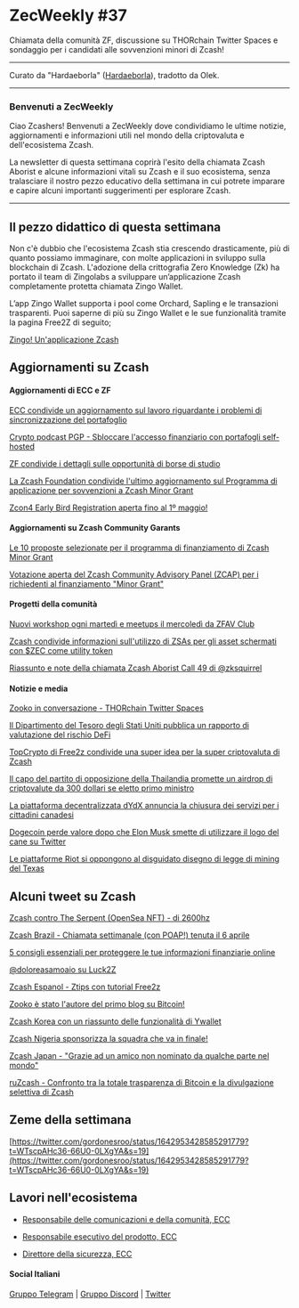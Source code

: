 # ZecWeekly #37

Chiamata della comunità ZF, discussione su THORchain Twitter Spaces e sondaggio per i candidati alle sovvenzioni minori di Zcash!

---

Curato da "Hardaeborla" ([Hardaeborla](https://twitter.com/ayanlajaadebola)), tradotto da Olek.

---

### Benvenuti a ZecWeekly

Ciao Zcashers! Benvenuti a ZecWeekly dove condividiamo le ultime notizie, aggiornamenti e informazioni utili nel mondo della criptovaluta e dell'ecosistema Zcash.

La newsletter di questa settimana coprirà l'esito della chiamata Zcash Aborist e alcune informazioni vitali su Zcash e il suo ecosistema, senza tralasciare il nostro pezzo educativo della settimana in cui potrete imparare e capire alcuni importanti suggerimenti per esplorare Zcash. 



---

## Il pezzo didattico di questa settimana

Non c'è dubbio che l'ecosistema Zcash stia crescendo drasticamente, più di quanto possiamo immaginare, con molte applicazioni in sviluppo sulla blockchain di Zcash. L'adozione della crittografia Zero Knowledge (Zk) ha portato il team di Zingolabs a sviluppare un’applicazione Zcash completamente protetta chiamata Zingo Wallet.

L’app Zingo Wallet supporta i pool come Orchard, Sapling e le transazioni trasparenti. Puoi saperne di più su Zingo Wallet e le sue funzionalità tramite la pagina Free2Z di seguito;

[Zingo! Un'applicazione Zcash](https://free2z.cash/zingolabs/zpage/zingo-a-zcash-application) 





## Aggiornamenti su Zcash


#### Aggiornamenti di ECC e ZF

[ECC condivide un aggiornamento sul lavoro riguardante i problemi di sincronizzazione del portafoglio](https://twitter.com/ElectricCoinCo/status/1644411130339631135?s=19) 

[Crypto podcast PGP  - Sbloccare l'accesso finanziario con portafogli self-hosted](https://twitter.com/ElectricCoinCo/status/1643633893550043136?t=N4xxx1OOofVMRRTRW7HdBQ&s=19)

[ZF condivide i dettagli sulle opportunità di borse di studio](https://twitter.com/ZcashFoundation/status/1643349197855289346?t=ca-F_MllD8GdOr_FmApRQg&s=19) 

[La Zcash Foundation condivide l'ultimo aggiornamento sul Programma di applicazione per sovvenzioni a Zcash Minor Grant](https://twitter.com/ZcashFoundation/status/1642953605371002880?t=ieY0rFlN_I6ramlyD5Z4ew&s=19) 

[Zcon4 Early Bird Registration aperta fino al 1º maggio!](https://twitter.com/ZcashFoundation/status/1643349197855289346)




#### Aggiornamenti su Zcash Community Garants

[Le 10 proposte selezionate per il programma di finanziamento di Zcash Minor Grant](https://zfnd.org/minor-grants-applications-april-2023/) 

[Votazione aperta del Zcash Community Advisory Panel (ZCAP) per i richiedenti al finanziamento "Minor Grant"](https://vote.heliosvoting.org/helios/elections/98ab74d8-d22f-11ed-ba5a-420e8d4c05c8/voters/list?limit=165) 



#### Progetti della comunità

[Nuovi workshop ogni martedì e meetups il mercoledì da ZFAV Club](https://twitter.com/ZFAVClub/status/1642868461255761921)

[Zcash condivide informazioni sull'utilizzo di ZSAs per gli asset schermati con $ZEC come utility token](https://twitter.com/zcash/status/1643991343721742336?t=-R-45bSDwVniPigkQYQw_Q&s=19)  

[Riassunto e note della chiamata Zcash Aborist Call 49 di @zksquirrel](https://twitter.com/zksquirrel/status/1644115391575105537?t=KV3Yx99YrdSVz6p_XKSW4Q&s=19) 



#### Notizie e media

[Zooko in conversazione - THORchain Twitter Spaces](https://twitter.com/Crypto2Ye/status/1644443568713478144)

[Il Dipartimento del Tesoro degli Stati Uniti pubblica un rapporto di valutazione del rischio DeFi](https://home.treasury.gov/system/files/136/DeFi-Risk-Full-Review.pdf)

[TopCrypto di Free2z condivide una super idea per la super criptovaluta di Zcash](https://free2z.cash/TopCrypto/zpage/super-idea-for-zcash-super-cryptocurrency-zcash-is-money-crypto-and-energy-for-everyone)

[Il capo del partito di opposizione della Thailandia promette un airdrop di criptovalute da 300 dollari se eletto primo ministro](https://www.google.com/amp/s/www.coindesk.com/policy/2023/04/07/head-of-thailands-opposition-party-promises-300-crypto-airdrop-if-elected-prime-minister/%3foutputType=amp) 

[La piattaforma decentralizzata dYdX annuncia la chiusura dei servizi per i cittadini canadesi](https://cointelegraph.com/news/decentralized-exchange-dydx-announces-winding-down-of-services-for-canadian-users)

[Dogecoin perde valore dopo che Elon Musk smette di utilizzare il logo del cane su Twitter](https://www.google.com/amp/s/www.coindesk.com/markets/2023/04/06/dogecoin-drops-after-elon-musks-twitter-stops-using-its-logo/%3foutputType=amp) 

[Le piattaforme Riot si oppongono al disguidato disegno di legge di mining del Texas](https://blockworks.co/news/riot-dislikes-texas-mining-bill)




## Alcuni tweet su Zcash

[Zcash contro The Serpent (OpenSea NFT) - di 2600hz](https://twitter.com/ZcashForum/status/1644362151468085249?t=kLWfugZWeiQsnC04KyMqFg&s=19) 

[Zcash Brazil - Chiamata settimanale (con POAP!) tenuta il 6 aprile](https://twitter.com/zcashbrazil/status/1643689783879688197)

[5 consigli essenziali per proteggere le tue informazioni finanziarie online](https://twitter.com/alberdioni8406_/status/1644195310850195456?t=ariioBhrD16fjwXDO-Y8FQ&s=19) 

[@doloreasamoaio su Luck2Z](https://twitter.com/doloresampaio/status/1644132515727245312?t=VqJ6DYs-NoaBBe8xhrH4Yw&s=19) 

[Zcash Espanol - Ztips con tutorial Free2z](https://www.youtube.com/watch?v=9QqXt8ubyRc)

[Zooko è stato l'autore del primo blog su Bitcoin!](https://twitter.com/ThorTorrens/status/1643293060271333383)

[Zcash Korea con un riassunto delle funzionalità di Ywallet](https://twitter.com/zaos1004/status/1644878157261209601)

[Zcash Nigeria sponsorizza la squadra che va in finale!](https://twitter.com/ZcashNigeria/status/1644997132225593346)

[Zcash Japan - "Grazie ad un amico non nominato da qualche parte nel mondo"](https://twitter.com/ZcashJP/status/1645072958262763520)

[ruZcash - Confronto tra la totale trasparenza di Bitcoin e la divulgazione selettiva di Zcash](https://twitter.com/RuZcash/status/1644563885603553281)




## Zeme della settimana

[https://twitter.com/gordonesroo/status/1642953428585291779?t=WTscpAHc36-66U0-0LXgYA&s=19](https://twitter.com/gordonesroo/status/1642953428585291779?t=WTscpAHc36-66U0-0LXgYA&s=19) 


## Lavori nell'ecosistema

- [Responsabile delle comunicazioni e della comunità, ECC](https://apply.workable.com/electric-coin-company/j/0EB27EE759/)

- [Responsabile esecutivo del prodotto, ECC](https://apply.workable.com/electric-coin-company/j/6ACEC09B90/)

- [Direttore della sicurezza, ECC](https://apply.workable.com/electric-coin-company/j/E68A4C20E2/)

#### Social Italiani

[Gruppo Telegram](https://t.me/zcashita) | [Gruppo Discord](https://discord.com/channels/978714252934258779/1091806217359347802) | [Twitter](https://twitter.com/InsideZcash)